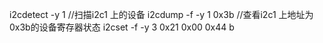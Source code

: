 i2cdetect -y 1 //扫描i2c1 上的设备
i2cdump -f -y 1 0x3b //查看i2c1 上地址为0x3b的设备寄存器状态
i2cset -f -y 3 0x21 0x00 0x44 b
